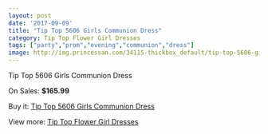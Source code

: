 ```yaml
---
layout: post
date: '2017-09-09'
title: "Tip Top 5606 Girls Communion Dress"
category: Tip Top Flower Girl Dresses
tags: ["party","prom","evening","communion","dress"]
image: http://img.princessan.com/34115-thickbox_default/tip-top-5606-girls-communion-dress.jpg
---
```

Tip Top 5606 Girls Communion Dress

On Sales: **$165.99**
<a href="https://www.princessan.com/en/15926-tip-top-5606-girls-communion-dress.html"><amp-img layout="responsive" width="600" height="600" src="//img.princessan.com/34115-thickbox_default/tip-top-5606-girls-communion-dress.jpg" alt="Tip Top 5606 Girls Communion Dress 0" /></a>

Buy it: [Tip Top 5606 Girls Communion Dress](https://www.princessan.com/en/15926-tip-top-5606-girls-communion-dress.html "Tip Top 5606 Girls Communion Dress")

View more: [Tip Top Flower Girl Dresses](https://www.princessan.com/en/121- "Tip Top Flower Girl Dresses")